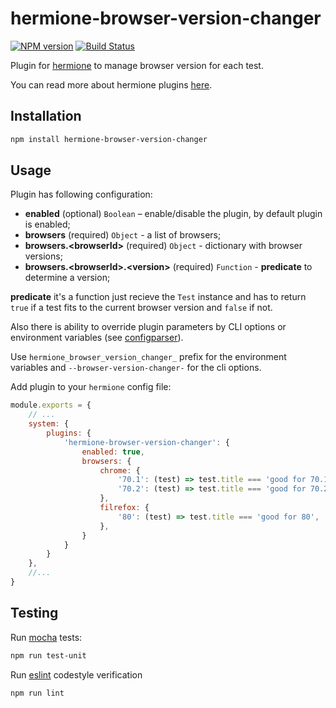 # hermione-browser-version-changer

[![NPM version](https://img.shields.io/npm/v/hermione-browser-version-changer.svg?style=flat)](https://www.npmjs.org/package/hermione-browser-version-changer)
[![Build Status](https://travis-ci.org/gemini-testing/hermione-browser-version-changer.svg?branch=master)](https://travis-ci.org/gemini-testing/hermione-browser-version-changer)

Plugin for [hermione](https://github.com/gemini-testing/hermione) to manage browser version for each test.

You can read more about hermione plugins [here](https://github.com/gemini-testing/hermione#plugins).

## Installation

```bash
npm install hermione-browser-version-changer
```

## Usage

Plugin has following configuration:

* **enabled** (optional) `Boolean` – enable/disable the plugin, by default plugin is enabled;
* **browsers** (required) `Object` - a list of browsers;
* **browsers.\<browserId\>** (required) `Object` - dictionary with browser versions;
* **browsers.\<browserId\>.\<version\>** (required) `Function` - **predicate** to determine a version;

**predicate** it's a function just recieve the `Test` instance and has to return `true` if a test fits to
 the current browser version and `false` if not.

Also there is ability to override plugin parameters by CLI options or environment variables
(see [configparser](https://github.com/gemini-testing/configparser)).

Use `hermione_browser_version_changer_` prefix for the environment variables and `--browser-version-changer-` for the cli options.

Add plugin to your `hermione` config file:

```js
module.exports = {
    // ...
    system: {
        plugins: {
            'hermione-browser-version-changer': {
                enabled: true,
                browsers: {
                    chrome: {
                        '70.1': (test) => test.title === 'good for 70.1',
                        '70.2': (test) => test.title === 'good for 70.2',
                    },
                    filrefox: {
                        '80': (test) => test.title === 'good for 80',
                    },
                }
            }
        }
    },
    //...
}
```

## Testing

Run [mocha](http://mochajs.org) tests:
```bash
npm run test-unit
```

Run [eslint](http://eslint.org) codestyle verification
```bash
npm run lint
```
